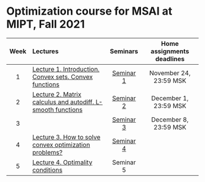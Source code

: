 # Optimization course for MSAI at MIPT, Fall 2021

| Week   | Lectures                | Seminars | Home assignments deadlines |
|:------:|:-----------------------|:-------:|:------------:|
| 1 | [Lecture 1. Introduction. Convex sets. Convex functions](./lectures/lecture1.pdf) | [Seminar 1](./seminars/seminar1.pdf) | November 24, 23:59 MSK
| 2 | [Lecture 2. Matrix calculus and autodiff. L-smooth functions](./lectures/lecture2.pdf) | [Seminar 2](./seminars/seminar2.pdf) | December 1, 23:59 MSK
| 3 | | [Seminar 3](./seminars/jax_autodiff_tutorial.ipynb) | December 8, 23:59 MSK
| 4 | [Lecture 3. How to solve convex optimization problems?](./lectures/lecture3/lecture3.ipynb) | [Seminar 4](./seminars/seminar4.ipynb) |
| 5 | [Lecture 4. Optimality conditions](./lectures/lecture4.pdf) | Seminar 5 |
